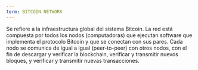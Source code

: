 ```yaml
---
term: BITCOIN NETWORK
---
```


Se refiere a la infraestructura global del sistema Bitcoin. La red está compuesta por todos los nodos (computadoras) que ejecutan software que implementa el protocolo Bitcoin y que se conectan con sus pares. Cada nodo se comunica de igual a igual (peer-to-peer) con otros nodos, con el fin de descargar y verificar la blockchain, verificar y transmitir nuevos bloques, y verificar y transmitir nuevas transacciones.